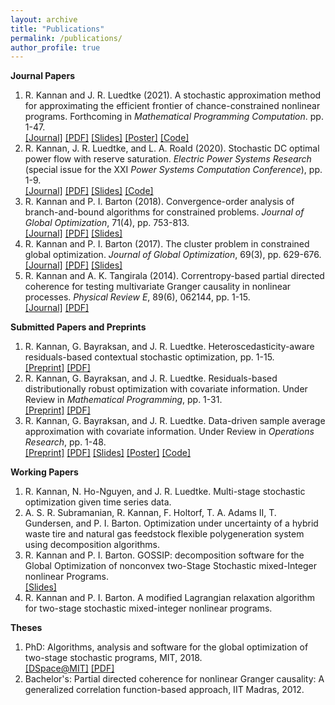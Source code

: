 ```yaml
---
layout: archive
title: "Publications"
permalink: /publications/
author_profile: true
---
```


**Journal Papers**

1. R. Kannan and J. R. Luedtke (2021). A stochastic approximation method for approximating the efficient 
frontier of chance-constrained nonlinear programs. Forthcoming in *Mathematical Programming Computation*. pp. 1-47. <br/>
<a href = "https://link.springer.com/article/10.1007/s12532-020-00199-y" target="_blank"> [Journal]</a> <a href = "https://rohitkannan.github.io/papers/KannanLuedtke_MPC_SAforCCP.pdf" target="_blank">[PDF]</a> <a href = "https://rohitkannan.github.io/presentations/Kannan_MACSER18_SAforCCP.pdf" target="_blank">[Slides]</a> <a href = "https://rohitkannan.github.io/presentations/Kannan_ICERM19_SAforCCP.pdf" target="_blank">[Poster]</a> <a href = "https://github.com/rohitkannan/SA-for-CCP" target="_blank">[Code]</a>
2. R. Kannan, J. R. Luedtke, and L. A. Roald (2020). Stochastic DC optimal power flow with reserve saturation. *Electric Power Systems Research* (special issue for the XXI *Power Systems Computation Conference*), pp. 1-9. <br/>
<a href = "https://www.sciencedirect.com/science/article/pii/S0378779620303709" target="_blank">[Journal]</a> <a href = "https://rohitkannan.github.io/papers/KannanLuedtkeRoald_PSCC_SDCOPF.pdf" target="_blank">[PDF]</a> <a href = "https://rohitkannan.github.io/presentations/Kannan_INFORMS20_SDCOPF.pdf" target="_blank">[Slides]</a> <a href = "https://github.com/rohitkannan/DCOPF-reserve-saturation" target="_blank">[Code]</a>
3. R. Kannan and P. I. Barton (2018). Convergence-order analysis of branch-and-bound algorithms
for constrained problems. *Journal of Global Optimization*, 71(4), pp. 753-813. <br/>
<a href = "https://link.springer.com/article/10.1007/s10898-017-0532-y" target="_blank">[Journal]</a> <a href = "https://rohitkannan.github.io/papers/KannanBarton_JOGO_ConvergenceOrder.pdf" target="_blank">[PDF]</a> <a href = "https://rohitkannan.github.io/presentations/Kannan_ICCOPT16_ConvergenceOrder.pdf" target="_blank">[Slides]</a> 
4. R. Kannan and P. I. Barton (2017). The cluster problem in constrained global optimization. *Journal of Global Optimization*, 69(3), pp. 629-676. <br/>
<a href = "https://link.springer.com/article/10.1007/s10898-017-0531-z" target="_blank">[Journal]</a> <a href = "https://rohitkannan.github.io/papers/KannanBarton_JOGO_ClusterProblem.pdf" target="_blank">[PDF]</a> <a href = "https://rohitkannan.github.io/presentations/Kannan_AIChE16_ClusterProblem.pdf" target="_blank">[Slides]</a>
5. R. Kannan and A. K. Tangirala (2014). Correntropy-based partial directed coherence for testing
multivariate Granger causality in nonlinear processes. *Physical Review E*, 89(6), 062144, pp. 1-15. <br/>
<a href = "https://journals.aps.org/pre/abstract/10.1103/PhysRevE.89.062144" target="_blank"> [Journal]</a> <a href = "https://rohitkannan.github.io/papers/KannanTangirala_PhysRevE_KPDC.pdf" target="_blank">[PDF]</a>

**Submitted Papers and Preprints**

1. R. Kannan, G. Bayraksan, and J. R. Luedtke. Heteroscedasticity-aware residuals-based contextual stochastic optimization, pp. 1-15. <br/>
<a href = "https://arxiv.org/abs/2101.03139" target="_blank">[Preprint]</a> <a href = "https://rohitkannan.github.io/papers/KannanBayraksanLuedtke_Preprint_Heteroscedasticity.pdf" target="_blank">[PDF]</a>
2. R. Kannan, G. Bayraksan, and J. R. Luedtke. Residuals-based distributionally robust optimization with covariate information. Under Review in *Mathematical Programming*, pp. 1-31. <br/>
<a href = "https://arxiv.org/abs/2012.01088" target="_blank">[Preprint]</a> <a href = "https://rohitkannan.github.io/papers/KannanBayraksanLuedtke_Preprint_ERDRO.pdf" target="_blank">[PDF]</a>
3. R. Kannan, G. Bayraksan, and J. R. Luedtke. Data-driven sample average approximation with
covariate information. Under Review in *Operations Research*, pp. 1-48. <br/>
<a href = "http://www.optimization-online.org/DB_HTML/2020/07/7932.html" target="_blank">[Preprint]</a> <a href = "https://rohitkannan.github.io/papers/KannanBayraksanLuedtke_Preprint_DDSAA.pdf" target="_blank">[PDF]</a> <a href = "https://rohitkannan.github.io/presentations/Kannan_INFORMS20_DDSAA.pdf" target="_blank">[Slides]</a> <a href = "https://rohitkannan.github.io/presentations/Kannan_IPAM20_DDSAA.pdf" target="_blank">[Poster]</a> <a href = "https://github.com/rohitkannan/DD-SAA" target="_blank">[Code]</a>



**Working Papers**

1. R. Kannan, N. Ho-Nguyen, and J. R. Luedtke. Multi-stage stochastic optimization given time series data.
2. A. S. R. Subramanian, R. Kannan, F. Holtorf, T. A. Adams II, T. Gundersen, and P. I. Barton. Optimization under uncertainty of a hybrid waste tire and natural gas feedstock flexible polygeneration system using decomposition algorithms.
3. R. Kannan and P. I. Barton. GOSSIP: decomposition software for the Global Optimization of nonconvex two-Stage Stochastic mixed-Integer nonlinear Programs. <br/>
<a href = "https://rohitkannan.github.io/presentations/Kannan_INFORMS18_GOSSIP.pdf" target="_blank">[Slides]</a>
4. R. Kannan and P. I. Barton. A modified Lagrangian relaxation algorithm for two-stage stochastic mixed-integer nonlinear programs.

**Theses**

1. PhD: Algorithms, analysis and software for the global optimization of two-stage stochastic programs, MIT, 2018. <br/>
<a href = "https://dspace.mit.edu/handle/1721.1/117326" target="_blank">[DSpace@MIT]</a> <a href = "https://rohitkannan.github.io/papers/Kannan_MIT_PhDThesis.pdf" target="_blank">[PDF]</a>
2. Bachelor's: Partial directed coherence for nonlinear Granger causality: A generalized correlation function-based approach, IIT Madras, 2012.
